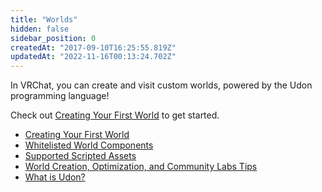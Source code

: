 ```yaml
---
title: "Worlds"
hidden: false
sidebar_position: 0
createdAt: "2017-09-10T16:25:55.819Z"
updatedAt: "2022-11-16T00:13:24.702Z"
---
```

In VRChat, you can create and visit custom worlds, powered by the Udon programming language!

Check out [Creating Your First World](/worlds/udon/creating-your-first-world) to get started.

- [Creating Your First World](/worlds/udon/creating-your-first-world) 
- [Whitelisted World Components](/worlds/whitelisted-world-components) 
- [Supported Scripted Assets](/worlds/supported-assets) 
- [World Creation, Optimization, and Community Labs Tips](/worlds/submitting-a-world-to-be-made-public)
- [What is Udon?](/worlds/udon)